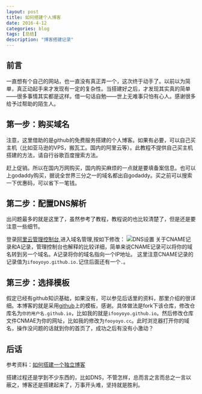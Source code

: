 ```yaml
---
layout: post
title: 如何搭建个人博客
date: 2016-4-12
categories: blog
tags: [总结]
description: "博客搭建记录"
---
```

## 前言
一直想有个自己的网站，也一直没有真正弄一个，这次终于动手了。以前以为简单，真正动起手来才发现有一定的复杂性。当搭建好之后，才发现其实真的简单——很多事情其实都是这样。借一句话自勉——世上无难事只怕有心人。感谢很多给予过帮助的陌生人。

## 第一步：购买域名
注意，这里借助的是github的免费服务搭建的个人博客。如果有必要，可以自己买主机（比如亚马逊的VPS，搬瓦工。国内的阿里云等）。此教程不提供自己买主机搭建的方法，请自行谷歌百度搜索方法。

赶上促销。所以在国内万网购买，国内购买麻烦的一点就是要填备案信息。也可以上godaddy购买，据说全世界三分之一的域名都出自godaddy。买之前可以搜索一下优惠码，可以省下一笔钱。

## 第二步：配置DNS解析

出问题最多的就是这里了，虽然参考了教程，教程说的也比较清楚了，但是还是要注意一些细节。

登录[阿里云管理控制台](https://home.console.aliyun.com/#/),进入域名管理,按如下修改：
![DNS设置](http://7xsx6z.com1.z0.glb.clouddn.com/DNS.png)
关于CNAME记录和A记录，管理控制台也解释的比较详细，简单来说CNAME记录可以将你的域名转到另一个域名。A记录将你的域名指向一个IP地址。
这里注意CNAME记录的记录值为`ifooyoyo.github.io.`记住后面还有一个`.`。

## 第三步：选择模板
假定已经有github知识基础，如果没有，可以参见后话里的资料，那里介绍的很详细。本博客的就是采用[github](cnfeat.github.io)上的模板，感谢。具体做法是fork下该仓库，修改仓库名为`你的用户名.github.io`，比如我的就是`ifooyoyo.github.io`。然后修改仓库文件CNMAE为你的网址，比如我的修改为`fooyoyo.cc`。此时浏览器打开你的域名，操作没问题的话就到你的首页了，成功之后有没有小激动？



## 后话
参考资料：[如何搭建一个独立博客](http://cnfeat.com/blog/2014/05/10/how-to-build-a-blog/)

搭建过程还是学到不少东西的，比如DNS，不管怎样，总而言之言而总之一言以蔽之，博客还是搭建起来了，万事开头难，坚持就是胜利。
















